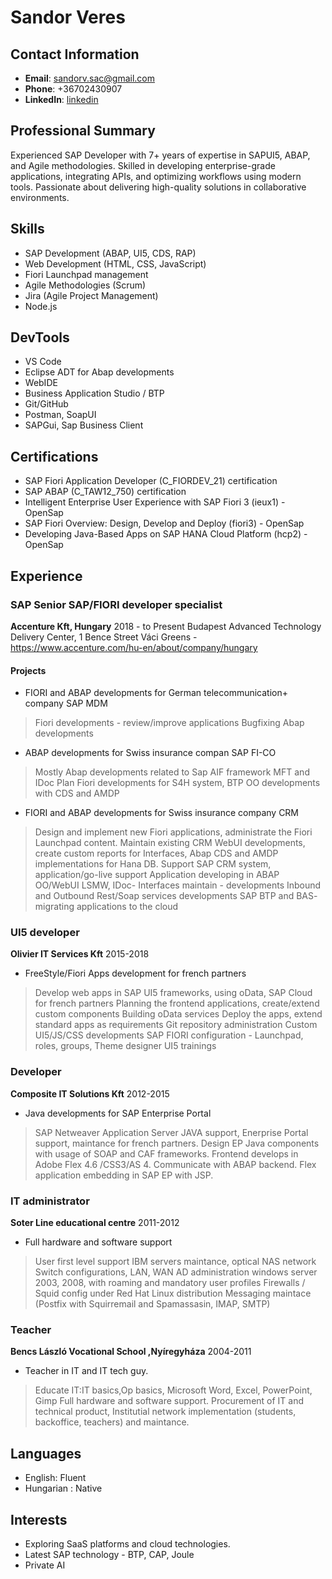 # Sandor Veres

## Contact Information
- **Email**: sandorv.sac@gmail.com
- **Phone**: +36702430907
- **LinkedIn**: [linkedin](https://hu.linkedin.com/in/sandor-veres-0aa662151)

## **Professional Summary**
Experienced SAP Developer with 7+ years of expertise in SAPUI5, ABAP, and Agile methodologies. Skilled in developing enterprise-grade applications, integrating APIs, and optimizing workflows using modern tools. Passionate about delivering high-quality solutions in collaborative environments.

## Skills
- SAP Development (ABAP, UI5, CDS, RAP)
- Web Development (HTML, CSS, JavaScript)
- Fiori Launchpad management
- Agile Methodologies (Scrum)
- Jira (Agile Project Management)
- Node.js

## DevTools
- VS Code 
- Eclipse ADT for Abap developments
- WebIDE
- Business Application Studio / BTP
- Git/GitHub
- Postman, SoapUI
- SAPGui, Sap Business Client
  
## Certifications
- SAP Fiori Application Developer (C_FIORDEV_21) certification
- SAP ABAP (C_TAW12_750) certification
- Intelligent Enterprise User Experience with SAP Fiori 3 (ieux1) - OpenSap
- SAP Fiori Overview: Design, Develop and Deploy (fiori3) - OpenSap
- Developing Java-Based Apps on SAP HANA Cloud Platform (hcp2) - OpenSap


## Experience
### SAP Senior SAP/FIORI developer specialist
**Accenture Kft, Hungary** 2018 - to Present
Budapest Advanced Technology Delivery Center, 1 Bence Street Váci Greens - https://www.accenture.com/hu-en/about/company/hungary

#### Projects
- FIORI and ABAP developments for German telecommunication+ company SAP MDM
>Fiori developments - review/improve applications
Bugfixing
Abap developments

- ABAP developments for Swiss insurance compan SAP FI-CO
>Mostly Abap developments related to Sap AIF framework
MFT and IDoc
Plan Fiori developments for S4H system, BTP
OO developments with CDS and AMDP

- FIORI and ABAP developments for Swiss insurance company CRM
>Design and implement new Fiori applications, administrate the Fiori Launchpad content.
Maintain existing CRM WebUI developments, create custom reports for Interfaces,
Abap CDS and AMDP implementations for Hana DB.
Support SAP CRM system, application/go-live support
Application developing in ABAP OO/WebUI
LSMW, IDoc- Interfaces maintain - developments
Inbound and Outbound Rest/Soap services developments
SAP BTP and BAS- migrating applications to the cloud

### UI5 developer
**Olivier IT Services Kft**  2015-2018
- FreeStyle/Fiori Apps development for french partners
>Develop web apps in SAP UI5 frameworks, using oData, SAP Cloud for french partners
Planning the frontend applications, create/extend custom components
Building oData services
Deploy the apps, extend standard apps as requirements
Git repository administration
Custom UI5/JS/CSS developments
SAP FIORI configuration - Launchpad, roles, groups, Theme designer
UI5 trainings

### Developer
**Composite IT Solutions Kft** 2012-2015
- Java developments for SAP Enterprise Portal 
>SAP Netweaver Application Server JAVA support, Enerprise Portal support, maintance for french partners.
Design EP Java components with usage of SOAP and CAF frameworks. 
Frontend develops in Adobe Flex 4.6 /CSS3/AS 4. Communicate with ABAP backend. Flex application embedding in SAP EP with JSP.

### IT administrator
**Soter Line educational centre** 2011-2012
- Full hardware and software support 
>User first level support
IBM servers maintance, optical NAS network
Switch configurations,  LAN, WAN
AD administration windows server 2003, 2008, with roaming and mandatory user profiles
Firewalls / Squid config under Red Hat Linux distribution
Messaging maintace (Postfix with Squirremail and Spamassasin, IMAP, SMTP) 

### Teacher
**Bencs László Vocational School ,Nyíregyháza** 2004-2011
- Teacher in IT and IT tech guy.
>Educate IT:IT basics,Op basics, Microsoft Word, Excel, PowerPoint, Gimp
Full hardware and software support. 
Procurement of IT and technical product, Institutial network implementation (students, backoffice, teachers) and maintance.

## **Languages**
- English: Fluent
- Hungarian : Native

## **Interests**
- Exploring SaaS platforms and cloud technologies.  
- Latest SAP technology - BTP, CAP, Joule
- Private AI

